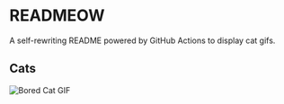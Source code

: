 # READMEOW

A self-rewriting README powered by GitHub Actions to display cat gifs.

## Cats

![Bored Cat GIF](https://media2.giphy.com/media/v1.Y2lkPTlhY2QwMmRhZnQ4dWhoZW85bzNhc3N4cWt1aWIxa2h3eGJvd3RmYm1jbXlsejE1byZlcD12MV9naWZzX3NlYXJjaCZjdD1n/mlvseq9yvZhba/200.gif)
